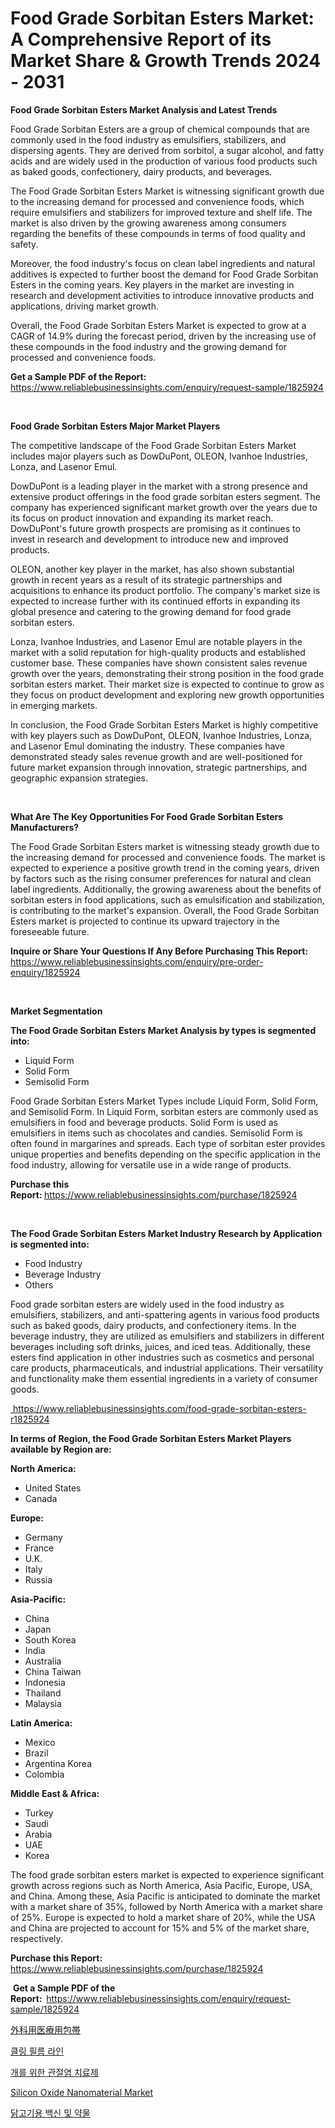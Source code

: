 <p><h1>Food Grade Sorbitan Esters Market: A Comprehensive Report of its Market Share & Growth Trends 2024 - 2031</h1></p><p><strong>Food Grade Sorbitan Esters Market Analysis and Latest Trends</strong></p>
<p><p>Food Grade Sorbitan Esters are a group of chemical compounds that are commonly used in the food industry as emulsifiers, stabilizers, and dispersing agents. They are derived from sorbitol, a sugar alcohol, and fatty acids and are widely used in the production of various food products such as baked goods, confectionery, dairy products, and beverages.</p><p>The Food Grade Sorbitan Esters Market is witnessing significant growth due to the increasing demand for processed and convenience foods, which require emulsifiers and stabilizers for improved texture and shelf life. The market is also driven by the growing awareness among consumers regarding the benefits of these compounds in terms of food quality and safety.</p><p>Moreover, the food industry's focus on clean label ingredients and natural additives is expected to further boost the demand for Food Grade Sorbitan Esters in the coming years. Key players in the market are investing in research and development activities to introduce innovative products and applications, driving market growth.</p><p>Overall, the Food Grade Sorbitan Esters Market is expected to grow at a CAGR of 14.9% during the forecast period, driven by the increasing use of these compounds in the food industry and the growing demand for processed and convenience foods.</p></p>
<p><strong>Get a Sample PDF of the Report:&nbsp;</strong> <a href="https://www.reliablebusinessinsights.com/enquiry/request-sample/1825924">https://www.reliablebusinessinsights.com/enquiry/request-sample/1825924</a></p>
<p>&nbsp;</p>
<p><strong>Food Grade Sorbitan Esters Major Market Players</strong></p>
<p><p>The competitive landscape of the Food Grade Sorbitan Esters Market includes major players such as DowDuPont, OLEON, Ivanhoe Industries, Lonza, and Lasenor Emul. </p><p>DowDuPont is a leading player in the market with a strong presence and extensive product offerings in the food grade sorbitan esters segment. The company has experienced significant market growth over the years due to its focus on product innovation and expanding its market reach. DowDuPont's future growth prospects are promising as it continues to invest in research and development to introduce new and improved products.</p><p>OLEON, another key player in the market, has also shown substantial growth in recent years as a result of its strategic partnerships and acquisitions to enhance its product portfolio. The company's market size is expected to increase further with its continued efforts in expanding its global presence and catering to the growing demand for food grade sorbitan esters.</p><p>Lonza, Ivanhoe Industries, and Lasenor Emul are notable players in the market with a solid reputation for high-quality products and established customer base. These companies have shown consistent sales revenue growth over the years, demonstrating their strong position in the food grade sorbitan esters market. Their market size is expected to continue to grow as they focus on product development and exploring new growth opportunities in emerging markets.</p><p>In conclusion, the Food Grade Sorbitan Esters Market is highly competitive with key players such as DowDuPont, OLEON, Ivanhoe Industries, Lonza, and Lasenor Emul dominating the industry. These companies have demonstrated steady sales revenue growth and are well-positioned for future market expansion through innovation, strategic partnerships, and geographic expansion strategies.</p></p>
<p>&nbsp;</p>
<p><strong>What Are The Key Opportunities For Food Grade Sorbitan Esters Manufacturers?</strong></p>
<p><p>The Food Grade Sorbitan Esters market is witnessing steady growth due to the increasing demand for processed and convenience foods. The market is expected to experience a positive growth trend in the coming years, driven by factors such as the rising consumer preferences for natural and clean label ingredients. Additionally, the growing awareness about the benefits of sorbitan esters in food applications, such as emulsification and stabilization, is contributing to the market's expansion. Overall, the Food Grade Sorbitan Esters market is projected to continue its upward trajectory in the foreseeable future.</p></p>
<p><strong>Inquire or Share Your Questions If Any Before Purchasing This Report:</strong> <a href="https://www.reliablebusinessinsights.com/enquiry/pre-order-enquiry/1825924">https://www.reliablebusinessinsights.com/enquiry/pre-order-enquiry/1825924</a></p>
<p>&nbsp;</p>
<p><strong>Market Segmentation</strong></p>
<p><strong>The Food Grade Sorbitan Esters Market Analysis by types is segmented into:</strong></p>
<p><ul><li>Liquid Form</li><li>Solid Form</li><li>Semisolid Form</li></ul></p>
<p><p>Food Grade Sorbitan Esters Market Types include Liquid Form, Solid Form, and Semisolid Form. In Liquid Form, sorbitan esters are commonly used as emulsifiers in food and beverage products. Solid Form is used as emulsifiers in items such as chocolates and candies. Semisolid Form is often found in margarines and spreads. Each type of sorbitan ester provides unique properties and benefits depending on the specific application in the food industry, allowing for versatile use in a wide range of products.</p></p>
<p><strong>Purchase this Report:&nbsp;</strong><a href="https://www.reliablebusinessinsights.com/purchase/1825924">https://www.reliablebusinessinsights.com/purchase/1825924</a></p>
<p>&nbsp;</p>
<p><strong>The Food Grade Sorbitan Esters Market Industry Research by Application is segmented into:</strong></p>
<p><ul><li>Food Industry</li><li>Beverage Industry</li><li>Others</li></ul></p>
<p><p>Food grade sorbitan esters are widely used in the food industry as emulsifiers, stabilizers, and anti-spattering agents in various food products such as baked goods, dairy products, and confectionery items. In the beverage industry, they are utilized as emulsifiers and stabilizers in different beverages including soft drinks, juices, and iced teas. Additionally, these esters find application in other industries such as cosmetics and personal care products, pharmaceuticals, and industrial applications. Their versatility and functionality make them essential ingredients in a variety of consumer goods.</p></p>
<p><a href="https://www.reliablebusinessinsights.com/food-grade-sorbitan-esters-r1825924">&nbsp;https://www.reliablebusinessinsights.com/food-grade-sorbitan-esters-r1825924</a></p>
<p><strong>In terms of Region, the Food Grade Sorbitan Esters Market Players available by Region are:</strong></p>
<p>
    <p> <strong> North America: </strong>
        <ul>
            <li>United States</li>
            <li>Canada</li>
        </ul>
        </p> 
    <p> <strong> Europe: </strong>
        <ul>
            <li>Germany</li>
            <li>France</li>
            <li>U.K.</li>
            <li>Italy</li>
            <li>Russia</li>
        </ul>
        </p> 
    <p> <strong> Asia-Pacific: </strong>
        <ul>
            <li>China</li>
            <li>Japan</li>
            <li>South Korea</li>
            <li>India</li>
            <li>Australia</li>
            <li>China Taiwan</li>
            <li>Indonesia</li>
            <li>Thailand</li>
            <li>Malaysia</li>
        </ul>
        </p> 
    <p> <strong> Latin America: </strong>
        <ul>
            <li>Mexico</li>
            <li>Brazil</li>
            <li>Argentina Korea</li>
            <li>Colombia</li>
        </ul>
        </p> 
    <p> <strong> Middle East & Africa: </strong>
        <ul>
            <li>Turkey</li>
            <li>Saudi</li>
            <li>Arabia</li>
            <li>UAE</li>
            <li>Korea</li>
        </ul>
    </p>
    </p>
<p><p>The food grade sorbitan esters market is expected to experience significant growth across regions such as North America, Asia Pacific, Europe, USA, and China. Among these, Asia Pacific is anticipated to dominate the market with a market share of 35%, followed by North America with a market share of 25%. Europe is expected to hold a market share of 20%, while the USA and China are projected to account for 15% and 5% of the market share, respectively.</p></p>
<p><strong>Purchase this Report: </strong><a href="https://www.reliablebusinessinsights.com/purchase/1825924">https://www.reliablebusinessinsights.com/purchase/1825924</a></p>
<p>&nbsp;<strong>Get a Sample PDF of the Report:&nbsp;&nbsp;</strong><a href="https://www.reliablebusinessinsights.com/enquiry/request-sample/1825924">https://www.reliablebusinessinsights.com/enquiry/request-sample/1825924</a></p>
<p><strong></strong></p>
<p><p><a href="https://medium.com/@qarpaiop35/%E6%89%8B%E8%A1%93%E7%94%A8%E5%8C%BB%E7%99%82%E5%8C%85%E5%B8%AF%E5%B8%82%E5%A0%B4%E3%81%B8%E3%81%AE%E6%B7%B1%E3%81%84%E6%BD%9C%E5%85%A5-%E3%81%9D%E3%81%AE%E3%83%88%E3%83%AC%E3%83%B3%E3%83%89-%E5%B8%82%E5%A0%B4%E3%82%BB%E3%82%B0%E3%83%A1%E3%83%B3%E3%83%86%E3%83%BC%E3%82%B7%E3%83%A7%E3%83%B3-%E7%AB%B6%E4%BA%89%E5%88%86%E6%9E%90-f1bfcee38b71">外科用医療用包帯</a></p><p><a href="https://medium.com/@eltaroberts01/%EA%B8%80%EB%A1%9C%EB%B2%8C-%ED%81%B4%EB%A7%81-%ED%95%84%EB%A6%84-%EC%83%9D%EC%82%B0-%EC%97%85%EA%B3%84-%EC%A2%85%EB%A5%98-%EC%9D%91%EC%9A%A9-%EB%B6%84%EC%95%BC-%EC%8B%9C%EC%9E%A5-%EC%B0%B8%EA%B0%80%EC%9E%90-%EC%A7%80%EC%97%AD%EB%B3%84-%EC%84%B1%EC%9E%A5-%EB%B6%84%EC%84%9D-%EA%B7%B8%EB%A6%AC%EA%B3%A0-%EB%AF%B8%EB%9E%98-%EC%8B%9C%EB%82%98%EB%A6%AC%EC%98%A4-2024-2031-697a2e2ebd0f">클링 필름 라인</a></p><p><a href="https://github.com/jimahmed0511/Market-Research-Report-List-1/blob/main/6175548143579.md">개를 위한 관절염 치료제</a></p><p><a href="https://github.com/josesg55/Market-Research-Report-List-3/blob/main/silicon-oxide-nanomaterial-market.md">Silicon Oxide Nanomaterial Market</a></p><p><a href="https://github.com/ahmadrevanz10/Market-Research-Report-List-1/blob/main/1489120143580.md">닭고기용 백신 및 약물</a></p></p>